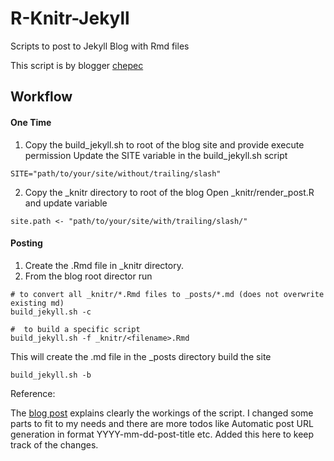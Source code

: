 # R-Knitr-Jekyll
Scripts to post to Jekyll Blog with Rmd files

This script is by blogger [chepec](https://chepec.se/2014/07/16/knitr-jekyll.html)

## Workflow

#### One Time

1. Copy the build_jekyll.sh to root of the blog site and provide execute permission
Update the SITE variable in the build_jekyll.sh script

```
SITE="path/to/your/site/without/trailing/slash"
```

2. Copy the _knitr directory to root of the blog
Open _knitr/render_post.R and update variable

```
site.path <- "path/to/your/site/with/trailing/slash/"
```

#### Posting

1. Create the .Rmd file in _knitr directory. 
2. From the blog root director run
```
# to convert all _knitr/*.Rmd files to _posts/*.md (does not overwrite existing md)
build_jekyll.sh -c

#  to build a specific script
build_jekyll.sh -f _knitr/<filename>.Rmd 
```

This will create the .md file in the _posts directory
build the site

```
build_jekyll.sh -b
```

Reference:

The [blog post](https://chepec.se/2014/07/16/knitr-jekyll.html) explains clearly the workings of the script. I changed some parts to fit to my needs and there are more todos like Automatic post URL generation in format YYYY-mm-dd-post-title etc. Added this here to keep track of the changes.
